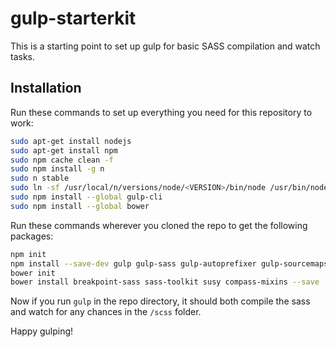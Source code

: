 # gulp-starterkit

This is a starting point to set up gulp for basic SASS compilation and watch tasks.

## Installation

Run these commands to set up everything you need for this repository to work:

```bash
sudo apt-get install nodejs
sudo apt-get install npm
sudo npm cache clean -f
sudo npm install -g n
sudo n stable
sudo ln -sf /usr/local/n/versions/node/<VERSION>/bin/node /usr/bin/node 
sudo npm install --global gulp-cli
sudo npm install --global bower
```

Run these commands wherever you cloned the repo to get the following packages:

```bash
npm init
npm install --save-dev gulp gulp-sass gulp-autoprefixer gulp-sourcemaps glob gulp-sass-glob es6-promise
bower init
bower install breakpoint-sass sass-toolkit susy compass-mixins --save
```

Now if you run `gulp` in the repo directory, it should both compile the sass and watch for any chances in the `/scss` folder.

Happy gulping!